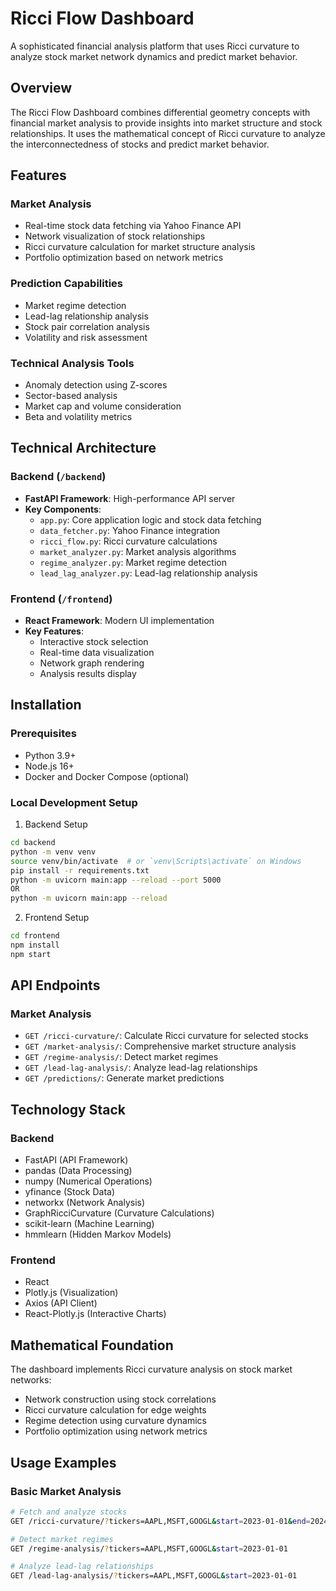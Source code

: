 # Ricci Flow Dashboard

A sophisticated financial analysis platform that uses Ricci curvature to analyze stock market network dynamics and predict market behavior.

## Overview

The Ricci Flow Dashboard combines differential geometry concepts with financial market analysis to provide insights into market structure and stock relationships. It uses the mathematical concept of Ricci curvature to analyze the interconnectedness of stocks and predict market behavior.

## Features

### Market Analysis
- Real-time stock data fetching via Yahoo Finance API
- Network visualization of stock relationships
- Ricci curvature calculation for market structure analysis
- Portfolio optimization based on network metrics

### Prediction Capabilities
- Market regime detection
- Lead-lag relationship analysis
- Stock pair correlation analysis
- Volatility and risk assessment

### Technical Analysis Tools
- Anomaly detection using Z-scores
- Sector-based analysis
- Market cap and volume consideration
- Beta and volatility metrics

## Technical Architecture

### Backend (`/backend`)
- **FastAPI Framework**: High-performance API server
- **Key Components**:
  - `app.py`: Core application logic and stock data fetching
  - `data_fetcher.py`: Yahoo Finance integration
  - `ricci_flow.py`: Ricci curvature calculations
  - `market_analyzer.py`: Market analysis algorithms
  - `regime_analyzer.py`: Market regime detection
  - `lead_lag_analyzer.py`: Lead-lag relationship analysis

### Frontend (`/frontend`)
- **React Framework**: Modern UI implementation
- **Key Features**:
  - Interactive stock selection
  - Real-time data visualization
  - Network graph rendering
  - Analysis results display

## Installation

### Prerequisites
- Python 3.9+
- Node.js 16+
- Docker and Docker Compose (optional)

### Local Development Setup

1. Backend Setup
```bash
cd backend
python -m venv venv
source venv/bin/activate  # or `venv\Scripts\activate` on Windows
pip install -r requirements.txt
python -m uvicorn main:app --reload --port 5000
OR
python -m uvicorn main:app --reload
```

2. Frontend Setup
```bash
cd frontend
npm install
npm start
```

## API Endpoints

### Market Analysis
- `GET /ricci-curvature/`: Calculate Ricci curvature for selected stocks
- `GET /market-analysis/`: Comprehensive market structure analysis
- `GET /regime-analysis/`: Detect market regimes
- `GET /lead-lag-analysis/`: Analyze lead-lag relationships
- `GET /predictions/`: Generate market predictions

## Technology Stack

### Backend
- FastAPI (API Framework)
- pandas (Data Processing)
- numpy (Numerical Operations)
- yfinance (Stock Data)
- networkx (Network Analysis)
- GraphRicciCurvature (Curvature Calculations)
- scikit-learn (Machine Learning)
- hmmlearn (Hidden Markov Models)

### Frontend
- React
- Plotly.js (Visualization)
- Axios (API Client)
- React-Plotly.js (Interactive Charts)

## Mathematical Foundation

The dashboard implements Ricci curvature analysis on stock market networks:
- Network construction using stock correlations
- Ricci curvature calculation for edge weights
- Regime detection using curvature dynamics
- Portfolio optimization using network metrics

## Usage Examples

### Basic Market Analysis
```bash
# Fetch and analyze stocks
GET /ricci-curvature/?tickers=AAPL,MSFT,GOOGL&start=2023-01-01&end=2024-01-01

# Detect market regimes
GET /regime-analysis/?tickers=AAPL,MSFT,GOOGL&start=2023-01-01

# Analyze lead-lag relationships
GET /lead-lag-analysis/?tickers=AAPL,MSFT,GOOGL&start=2023-01-01
```
